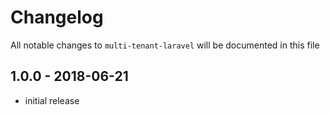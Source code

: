 # Changelog

All notable changes to `multi-tenant-laravel` will be documented in this file

## 1.0.0 - 2018-06-21

- initial release

